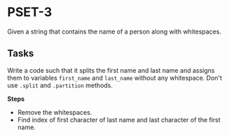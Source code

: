 # PSET-3

Given a string that contains the name of a person along with whitespaces.

## Tasks

Write a code such that it splits the first name and last name and assigns them to variables `first_name` and `last_name` without any whitespace. Don't use `.split` and `.partition` methods.

**Steps**

- Remove the whitespaces.
- Find index of first character of last name and last character of the first name.
